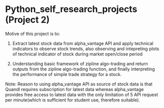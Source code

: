 # Python_self_research_projects (Project 2)

Motive of this project is to:

1) Extract latest stock data from alpha_vantage API and apply technical indicators to observe stock trends, also observing and intepreting plots of technical indicator of stock during market open/close period

2) Understanding basic framework of zipline algo-trading and return outputs from the zipline algo-trading function, and finally interpreting the performance of simple trade strategy for a stock.

Note: Reason to using alpha_vantage API as source of stock data is that Quandl requires subscription for latest data whereas alpha_vantage provides free access to latest data with the only limitation of 5 API request per minute(which is sufficient for student use, therefore suitable).
